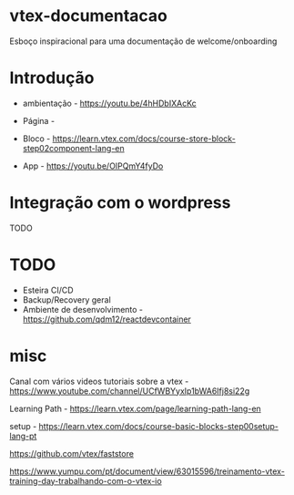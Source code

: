 # vtex-documentacao
Esboço inspiracional para uma documentação de welcome/onboarding

# Introdução

* ambientação - https://youtu.be/4hHDbIXAcKc

* Página - 

* Bloco - https://learn.vtex.com/docs/course-store-block-step02component-lang-en

* App - https://youtu.be/OIPQmY4fyDo


# Integração com o wordpress

TODO

# TODO

* Esteira CI/CD
* Backup/Recovery geral
* Ambiente de desenvolvimento - https://github.com/qdm12/reactdevcontainer

# misc

Canal com vários videos tutoriais sobre a vtex - https://www.youtube.com/channel/UCfWBYyxIp1bWA6Ifj8si22g

Learning Path - https://learn.vtex.com/page/learning-path-lang-en

setup - https://learn.vtex.com/docs/course-basic-blocks-step00setup-lang-pt

https://github.com/vtex/faststore

https://www.yumpu.com/pt/document/view/63015596/treinamento-vtex-training-day-trabalhando-com-o-vtex-io
